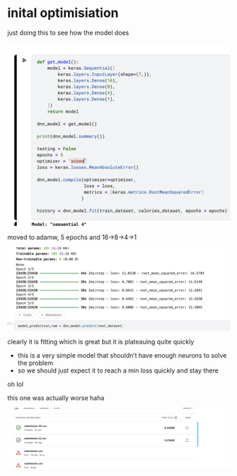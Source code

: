 # inital optimisiation

just doing this to see how the model does

![image.png](inital%20optimisiation%201f40ad20e1d380758ac6e711a7e22b99/image.png)

moved to adamw, 5 epochs and 16→8→4→1

![image.png](inital%20optimisiation%201f40ad20e1d380758ac6e711a7e22b99/image%201.png)

clearly it is fitting which is great but it is plateauing quite quickly

- this is a very simple model that shouldn’t have enough neurons to solve the problem
- so we should just expect it to reach a min loss quickly and stay there

oh lol

this one was actually worse haha

![image.png](inital%20optimisiation%201f40ad20e1d380758ac6e711a7e22b99/image%202.png)